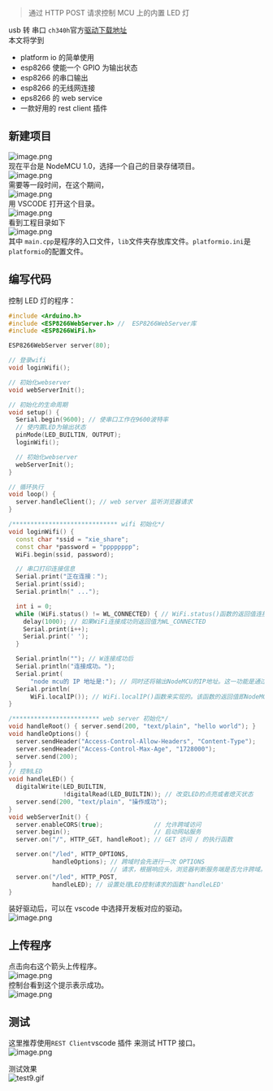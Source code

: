 > 通过 HTTP POST 请求控制 MCU 上的内置 LED 灯

usb 转 串口 `ch340h`官方[驱动下载地址]()<br />本文将学到

- platform io 的简单使用
- esp8266 使能一个 GPIO 为输出状态
- esp8266 的串口输出
- esp8266 的无线网连接
- eps8266 的 web service
- 一款好用的 rest client 插件

## 新建项目

![image.png](https://bucket.edgexie.top/for-blog/esp8266/esp8266-led-1.png)<br />现在平台是 NodeMCU 1.0，选择一个自己的目录存储项目。<br />![image.png](https://bucket.edgexie.top/for-blog/esp8266/esp8266-led-2.png)<br />需要等一段时间，在这个期间，<br />![image.png](https://bucket.edgexie.top/for-blog/esp8266/esp8266-led-3.png)<br />用 VSCODE 打开这个目录。<br />![image.png](https://bucket.edgexie.top/for-blog/esp8266/esp8266-led-4.png)<br />看到工程目录如下<br />![image.png](https://bucket.edgexie.top/for-blog/esp8266/esp8266-led-5.png)<br />其中 `main.cpp`是程序的入口文件，`lib`文件夹存放库文件。`platformio.ini`是`platformio`的配置文件。

## 编写代码

控制 LED 灯的程序：

```cpp
#include <Arduino.h>
#include <ESP8266WebServer.h> //  ESP8266WebServer库
#include <ESP8266WiFi.h>

ESP8266WebServer server(80);

// 登录wifi
void loginWifi();

// 初始化webserver
void webServerInit();

// 初始化的生命周期
void setup() {
  Serial.begin(9600); // 使串口工作在9600波特率
  // 使内置LED为输出状态
  pinMode(LED_BUILTIN, OUTPUT);
  loginWifi();

  // 初始化webserver
  webServerInit();
}

// 循环执行
void loop() {
  server.handleClient(); // web server 监听浏览器请求
}

/***************************** wifi 初始化*/
void loginWifi() {
  const char *ssid = "xie_share";
  const char *password = "pppppppp";
  WiFi.begin(ssid, password);

  // 串口打印连接信息
  Serial.print("正在连接：");
  Serial.print(ssid);
  Serial.println(" ...");

  int i = 0;
  while (WiFi.status() != WL_CONNECTED) { // WiFi.status()函数的返回值连接状态
    delay(1000); // 如果WiFi连接成功则返回值为WL_CONNECTED
    Serial.print(i++);
    Serial.print(' ');
  }

  Serial.println(""); // W连接成功后
  Serial.println("连接成功。");
  Serial.print(
      "node mcu的 IP 地址是:"); // 同时还将输出NodeMCU的IP地址。这一功能是通过调用
  Serial.println(
      WiFi.localIP()); // WiFi.localIP()函数来实现的。该函数的返回值即NodeMCU的IP地址。
}

/************************ web server 初始化*/
void handleRoot() { server.send(200, "text/plain", "hello world"); }
void handleOptions() {
  server.sendHeader("Access-Control-Allow-Headers", "Content-Type");
  server.sendHeader("Access-Control-Max-Age", "1728000");
  server.send(200);
}
// 控制LED
void handleLED() {
  digitalWrite(LED_BUILTIN,
               !digitalRead(LED_BUILTIN)); // 改变LED的点亮或者熄灭状态
  server.send(200, "text/plain", "操作成功");
}
void webServerInit() {
  server.enableCORS(true);              // 允许跨域访问
  server.begin();                       // 启动网站服务
  server.on("/", HTTP_GET, handleRoot); // GET 访问 / 的执行函数

  server.on("/led", HTTP_OPTIONS,
            handleOptions); // 跨域时会先进行一次 OPTIONS
                            // 请求，根据响应头，浏览器判断服务端是否允许跨域。
  server.on("/led", HTTP_POST,
            handleLED); // 设置处理LED控制请求的函数'handleLED'
}

```

装好驱动后，可以在 vscode 中选择开发板对应的驱动。<br />![image.png](https://bucket.edgexie.top/for-blog/esp8266/esp8266-led-6.png)

## 上传程序

点击向右这个箭头上传程序。<br />![image.png](https://bucket.edgexie.top/for-blog/esp8266/esp8266-led-7.png)<br />控制台看到这个提示表示成功。<br />![image.png](https://bucket.edgexie.top/for-blog/esp8266/esp8266-led-8.png)

## 测试

这里推荐使用`REST Client`vscode 插件 来测试 HTTP 接口。<br />![image.png](https://bucket.edgexie.top/for-blog/esp8266/esp8266-led-9.png)

测试效果<br />![test9.gif](https://bucket.edgexie.top/for-blog/esp8266/esp8266-led-10.gif)
